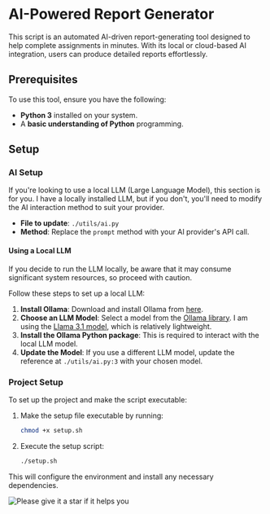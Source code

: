 # AI-Powered Report Generator

This script is an automated AI-driven report-generating tool designed to help complete assignments in minutes. With its local or cloud-based AI integration, users can produce detailed reports effortlessly.

## Prerequisites

To use this tool, ensure you have the following:

- **Python 3** installed on your system.
- A **basic understanding of Python** programming.

## Setup

### AI Setup

If you're looking to use a local LLM (Large Language Model), this section is for you. I have a locally installed LLM, but if you don't, you'll need to modify the AI interaction method to suit your provider.

- **File to update**: `./utils/ai.py`
- **Method**: Replace the `prompt` method with your AI provider's API call.

#### Using a Local LLM

If you decide to run the LLM locally, be aware that it may consume significant system resources, so proceed with caution.

Follow these steps to set up a local LLM:

1. **Install Ollama**: Download and install Ollama from [here](https://ollama.com/).
2. **Choose an LLM Model**: Select a model from the [Ollama library](https://ollama.com/library). I am using the [Llama 3.1 model](https://ollama.com/library/llama3.1), which is relatively lightweight.
3. **Install the Ollama Python package**: This is required to interact with the local LLM model.
4. **Update the Model**: If you use a different LLM model, update the reference at `./utils/ai.py:3` with your chosen model.

### Project Setup

To set up the project and make the script executable:

1. Make the setup file executable by running:
   ```bash
   chmod +x setup.sh
   ```

2. Execute the setup script:
   ```bash
   ./setup.sh
   ```

This will configure the environment and install any necessary dependencies.


![Please give it a star if it helps you ](https://media.pinatafarm.com/protected/B183D0EF-49B8-47BF-A523-E72FD0CFFAAC/sad-thumbs-up-cat.3.meme.webp)
